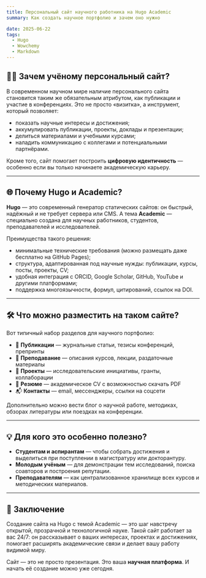 ```yaml
---
title: Персональный сайт научного работника на Hugo Academic
summary: Как создать научное портфолио и зачем оно нужно

date: 2025-06-22
tags:
  - Hugo
  - Wowchemy
  - Markdown
---
```



## 🧑‍🔬 Зачем учёному персональный сайт?

В современном научном мире наличие персонального сайта становится таким же обязательным атрибутом, как публикации и участие в конференциях. Это не просто «визитка», а инструмент, который позволяет:

- показать научные интересы и достижения;
- аккумулировать публикации, проекты, доклады и презентации;
- делиться материалами и учебными курсами;
- наладить коммуникацию с коллегами и потенциальными партнёрами.

Кроме того, сайт помогает построить **цифровую идентичность** — особенно если вы только начинаете академическую карьеру.

---

## 🌐 Почему Hugo и Academic?

**Hugo** — это современный генератор статических сайтов: он быстрый, надёжный и не требует сервера или CMS. А тема **Academic** — специально создана для научных работников, студентов, преподавателей и исследователей.

Преимущества такого решения:

- минимальные технические требования (можно размещать даже бесплатно на GitHub Pages);
- структура, адаптированная под научные нужды: публикации, курсы, посты, проекты, CV;
- удобная интеграция с ORCID, Google Scholar, GitHub, YouTube и другими платформами;
- поддержка многоязычности, формул, цитирований, ссылок на DOI.

---

## 🛠 Что можно разместить на таком сайте?

Вот типичный набор разделов для научного портфолио:

- 📜 **Публикации** — журнальные статьи, тезисы конференций, препринты
- 🏫 **Преподавание** — описания курсов, лекции, раздаточные материалы
- 📁 **Проекты** — исследовательские инициативы, гранты, коллаборации
- 📄 **Резюме** — академическое CV с возможностью скачать PDF
- 📬 **Контакты** — email, мессенджеры, ссылки на соцсети

Дополнительно можно вести блог о научной работе, методиках, обзорах литературы или поездках на конференции.

---

## 💡 Для кого это особенно полезно?

- **Студентам и аспирантам** — чтобы собрать достижения и выделиться при поступлении в магистратуру или докторантуру.
- **Молодым учёным** — для демонстрации тем исследований, поиска соавторов и построения репутации.
- **Преподавателям** — как централизованное хранилище всех курсов и методических материалов.

---

## 🧭 Заключение

Создание сайта на Hugo с темой Academic — это шаг навстречу открытой, прозрачной и технологичной науке. Такой сайт работает за вас 24/7: он рассказывает о ваших интересах, проектах и достижениях, помогает расширять академические связи и делает вашу работу видимой миру.

Сайт — это не просто презентация. Это ваша **научная платформа**. И начать её создание можно уже сегодня.

